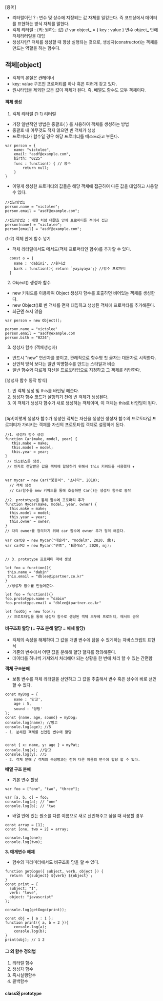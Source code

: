 
[용어]
 - 리터럴이란 ? : 변수 및 상수에 지정되는 값 자체를 일컫는다. 즉 코드상에서 데이터를 표현하는 방식 자체를 말한다.
 - 객체 리터럴 : {키: 원하는 값} // var object_ = { key : value } 변수 object_ 안에 객체리터럴을 대입
 - 생성자란? 객체를 생성할 때 항상 실행되는 것으로, 생성자(constructor)는 객체를 만드는 역할을 하는 함수다.

## 객체[object]
- 객체의 본질은 컨테이너
- key: value 구조인 프로퍼티를 하나 혹은 여러개 갖고 있다. 
- 원시타입을 제외한 모든 값이 객체가 된다. 즉, 배열도 함수도 모두 객체이다. 


#### 객체 생성 
1. 객체 리터럴
(1-1) 리터럴
  - 가장 일반적인 방법은 중괄호{ } 를 사용하여 객체를 생성하는 방법
  - 중괄호 내 아무것도 적지 않으면 빈 객체가 생성
  - 프로퍼티가 함수일 경우 해당 프로퍼티를 메소드라고 부른다.
```
var person = {
    name: "victolee",
    email: "asdf@example.com",
    birth: "0225"
    func : function() { // 함수
        return null;
    }
}
```
- 이렇게 생성한 프로퍼티의 값들은 해당 객체에 접근하여 다른 값을 대입하고 사용할 수 있다.
```
//접근방법1
person.name = "victolee";
person.email = "asdf@example.com";

//접근방법2 : 배열 처럼 대괄호 안에 프로퍼티를 적어서 접근
person[name] = "victolee";
person[email] = "asdf@example.com";
```

(1-2) 객체 안에 함수 넣기
  - 객체 리터럴에서도 메서드(객체 프로퍼티인 함수)를 추가할 수 있다. 
```
  const o = {
    name : 'dabini', //원시값 
    bark : function(){ return `yayayaya`;} //함수 프로퍼티
  }
```

2. Object() 생성자 함수
 - new 키워드를 이용하여 Object 생성자 함수를 호출하면 비어있는 객체를 생성한다.
 - new Object()로 빈 객체를 먼저 대입하고 생성된 객체에 프로퍼티를 추가해준다.
 - 최근엔 쓰지 않음
```
var person = new Object();

person.name = "victolee"
person.email = "asdf@example.com
person.bith = "0224";
```

3. 생성자 함수 (객체생성자)
  - 반드시 "new" 연산자를 붙이고, 관례적으로 함수명 첫 글자는 대문자로 시작한다.
  - 선언적 방식 보다는 일반 익명함수를 만드는 스타일과 비슷
  - 일반 함수와 다르게 자신을 프로토타입으로 지정하고 그 객체를 리턴한다.
  
  
  [생성자 함수 동작 방식]
  1. 빈 객체 생성 및 this를 바인딩 해준다. 
  2. 생성자 함수 코드가 실행되기 전에 빈 객체가 생성된다. 
  3. 이 객체가 생성자 함수가 새로 생성하는 객체이며, 이 객체는 this로 바인딩이 된다.
 <br>
 [tip!]이렇게 생성자 함수가 생성한 객체는 자신을 생성한 생성자 함수의 프로토타입 프로퍼티가 가리키는 객체를 자신의 프로토타입 객체로 설정하게 된다. 
  
```
//1. 생성자 함수 생성
function Car(make, model, year) {
   this.make = make;
   this.model = model;
   this.year = year;
}
 // 인스턴스를 생성. 
 // 인자로 전달받은 값을 객체에 할당하기 위해서 this 키워드를 사용했다 ★


var mycar = new Car("붕붕이", "소나타", 2018);
  // 객체 생성
  // Car함수를 new 키워드를 통해 호출하면 Car()는 생성자 함수로 동작

//2. prototype을 통해 함수에 프로퍼티 추가 
function Mycar(make, model, year, owner) {
  this.make = make;
  this.model = model;
  this.year = year;
  this.owner = owner;
}
// 차의 owner를 정의하기 위해 car 함수에 owner 추가 정의 해준다.

var carDB = new Mycar("테슬라", "modelX", 2020, db);
var carMJ = new Mycar("벤츠", "E클래스", 2020, mj);


// 3. prototype 프로퍼티 객채 생성

let foo = function(){
 this.name = "dabin"
 this.email = "dblee@ipartner.co.kr"
}
 //생성자 함수를 만들어준다. 

let foo = function(){}
foo.prototype.name = "dabin"
foo.prototype.email = "dblee@ipartner.co.kr"

let fooObj = new foo();
 // 프로토타입을 통해 생성자 함수로 생성된 객체 모두에 프로퍼티, 메서드 공유 
```




#### 비구조화 할당 (= 구조 분해 할당 = 해체 할당)
  - 객체의 속성을 해체하여 그 값을 개별 변수에 담을 수 있게하는 자바스크립트 표현식
  - 기존의 변수에서 어떤 값을 분해해 할당 할지를 정의해준다.
  - 데이터를 하나씩 가져와서 처리해야 되는 상황을 한 번에 처리 할 수 있는 간편함
  
__객체 구조분해__
- 보통 변수를 객체 리터럴을 선언하고 그 값을 추출해서 변수 혹은 상수에 바로 선언할 수 있다. 
 
```
const myDog = {
    name : '망고',
    age : 5,
    sound : '멍멍'
};
const {name, age, sound} = myDog;
console.log(name); //망고
console.log(age); //5
- 1. 분해된 객체를 선언된 변수에 할당


const { x: name, y: age } = myPat; 
console.log(x); //망고
console.log(y); //5
- 2. 객체 분해 / 객체의 속성명과는 전혀 다른 이름의 변수에 할당 할 수 있다. 
```


__배열 구조 분해__
- 기본 변수 할당
```
var foo = ["one", "two", "three"];

var [a, b, c] = foo;
console.log(a); // "one"
console.log(b); // "two
```

- 배열 안에 있는 원소를 다른 이름으로 새로 선언해주고 싶을 때 사용할 경우 
```
const array = [1];
const [one, two = 2] = array;

console.log(one);
console.log(two);
```

__3. 매게변수 해체__
- 함수의 파라미터에서도  비구조화 당을 할 수 있다. 
```
function getGogo({ subject, verb, object }) {
  return `${subject} ${verb} ${object}`;
}
const print = {
  subject: "I",
  verb: "love",
  object: "javascript"
};

console.log(getGogo(print));
```

```
const obj = { a : 1 };
function print({ a, b = 2 }){
    console.log(a);
    console.log(b);
}
print(obj); // 1 2
```


#### 그 외 함수 정의법
1. 리터럴 함수
2. 생성자 함수
3. 즉시실행함수 
4. 콜백함수


#### class와 prototype
